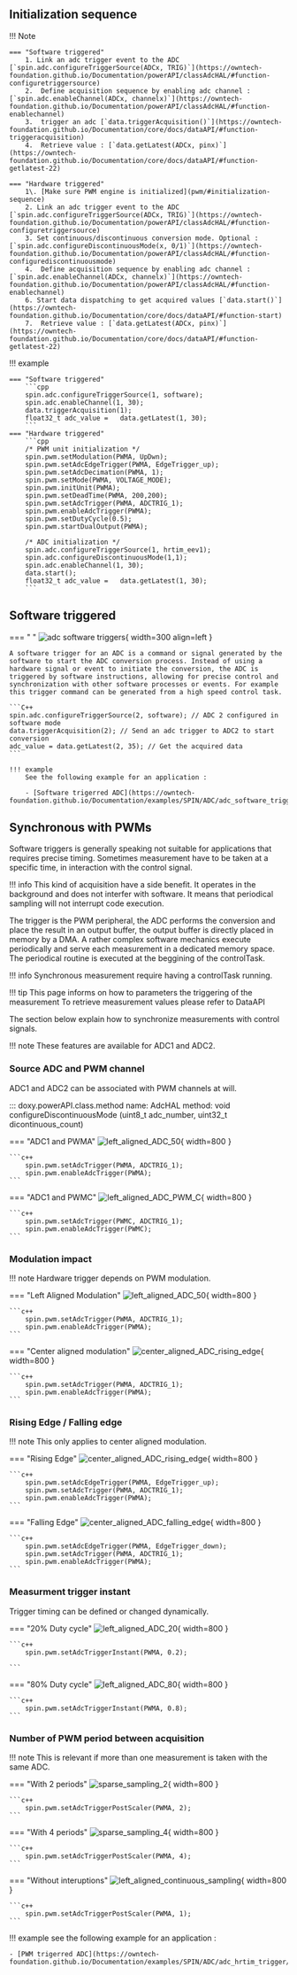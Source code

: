 

## Initialization sequence

!!! Note

    === "Software triggered"
        1. Link an adc trigger event to the ADC [`spin.adc.configureTriggerSource(ADCx, TRIG)`](https://owntech-foundation.github.io/Documentation/powerAPI/classAdcHAL/#function-configuretriggersource)
        2.  Define acquisition sequence by enabling adc channel : [`spin.adc.enableChannel(ADCx, channelx)`](https://owntech-foundation.github.io/Documentation/powerAPI/classAdcHAL/#function-enablechannel)
        3.  trigger an adc [`data.triggerAcquisition()`](https://owntech-foundation.github.io/Documentation/core/docs/dataAPI/#function-triggeracquisition)
        4.  Retrieve value : [`data.getLatest(ADCx, pinx)`](https://owntech-foundation.github.io/Documentation/core/docs/dataAPI/#function-getlatest-22)

    === "Hardware triggered"
        1\. [Make sure PWM engine is initialized](pwm/#initialization-sequence)
        2. Link an adc trigger event to the ADC [`spin.adc.configureTriggerSource(ADCx, TRIG)`](https://owntech-foundation.github.io/Documentation/powerAPI/classAdcHAL/#function-configuretriggersource)
        3. Set continuous/discontinuous conversion mode. Optional : [`spin.adc.configureDiscontinuousMode(x, 0/1)`](https://owntech-foundation.github.io/Documentation/powerAPI/classAdcHAL/#function-configurediscontinuousmode)
        4.  Define acquisition sequence by enabling adc channel : [`spin.adc.enableChannel(ADCx, channelx)`](https://owntech-foundation.github.io/Documentation/powerAPI/classAdcHAL/#function-enablechannel)
        6. Start data dispatching to get acquired values [`data.start()`](https://owntech-foundation.github.io/Documentation/core/docs/dataAPI/#function-start)
        7.  Retrieve value : [`data.getLatest(ADCx, pinx)`](https://owntech-foundation.github.io/Documentation/core/docs/dataAPI/#function-getlatest-22)

!!! example

    === "Software triggered"
        ```cpp
        spin.adc.configureTriggerSource(1, software);
        spin.adc.enableChannel(1, 30);
        data.triggerAcquisition(1);
        float32_t adc_value = 	data.getLatest(1, 30);
        ```
    === "Hardware triggered"
        ```cpp
        /* PWM unit initialization */
        spin.pwm.setModulation(PWMA, UpDwn);
        spin.pwm.setAdcEdgeTrigger(PWMA, EdgeTrigger_up);
        spin.pwm.setAdcDecimation(PWMA, 1);
        spin.pwm.setMode(PWMA, VOLTAGE_MODE);
        spin.pwm.initUnit(PWMA);
        spin.pwm.setDeadTime(PWMA, 200,200);
        spin.pwm.setAdcTrigger(PWMA, ADCTRIG_1);
        spin.pwm.enableAdcTrigger(PWMA);
        spin.pwm.setDutyCycle(0.5);
        spin.pwm.startDualOutput(PWMA);

        /* ADC initialization */
        spin.adc.configureTriggerSource(1, hrtim_eev1);
        spin.adc.configureDiscontinuousMode(1,1);
        spin.adc.enableChannel(1, 30);
        data.start();
        float32_t adc_value = 	data.getLatest(1, 30);
        ```


## Software triggered

=== " "
    ![adc software triggers](images/ADC_software_trigger.svg){ width=300 align=left }

    A software trigger for an ADC is a command or signal generated by the software to start the ADC conversion process. Instead of using a hardware signal or event to initiate the conversion, the ADC is triggered by software instructions, allowing for precise control and synchronization with other software processes or events. For example this trigger command can be generated from a high speed control task.

    ```C++
    spin.adc.configureTriggerSource(2, software); // ADC 2 configured in software mode
    data.triggerAcquisition(2); // Send an adc trigger to ADC2 to start conversion
    adc_value = data.getLatest(2, 35); // Get the acquired data
    ```

    !!! example
        See the following example for an application :

        - [Software trigerred ADC](https://owntech-foundation.github.io/Documentation/examples/SPIN/ADC/adc_software_trigger/)

## Synchronous with PWMs

Software triggers is generally speaking not suitable for applications that requires precise timing.
Sometimes measurement have to be taken at a specific time, in interaction with the control signal.

!!! info
    This kind of acquisition have a side benefit. It operates in the background and does not interfer with software.
    It means that periodical sampling will not interrupt code execution.

The trigger is the PWM peripheral, the ADC performs the conversion and place the result in an output buffer, the output buffer is directly placed in memory by a DMA. A rather complex software mechanics execute periodically and serve each measurement in a dedicated memory space. The periodical routine is executed at the beggining of the controlTask.

!!! info
    Synchronous measurement require having a controlTask running.

!!! tip
    This page informs on how to parameters the triggering of the measurement
    To retrieve measurement values please refer to DataAPI

The section below explain how to synchronize measurements with control signals.

!!! note
    These features are available for ADC1 and ADC2.


### Source ADC and PWM channel

ADC1 and ADC2 can be associated with PWM channels at will.

::: doxy.powerAPI.class.method
name: AdcHAL
method: void configureDiscontinuousMode (uint8_t adc_number, uint32_t dicontinuous_count)

=== "ADC1 and PWMA"
    ![left_aligned_ADC_50](images/left_aligned_ADC_50.svg){ width=800 }

    ```c++
        spin.pwm.setAdcTrigger(PWMA, ADCTRIG_1);
        spin.pwm.enableAdcTrigger(PWMA);
    ```

=== "ADC1 and PWMC"
    ![left_aligned_ADC_PWM_C](images/left_aligned_ADC_PWM_C.svg){ width=800 }

    ```c++
        spin.pwm.setAdcTrigger(PWMC, ADCTRIG_1);
        spin.pwm.enableAdcTrigger(PWMC);
    ```

### Modulation impact

!!! note
    Hardware trigger depends on PWM modulation.

=== "Left Aligned Modulation"
    ![left_aligned_ADC_50](images/left_aligned_ADC_50.svg){ width=800 }

    ```c++
        spin.pwm.setAdcTrigger(PWMA, ADCTRIG_1);
        spin.pwm.enableAdcTrigger(PWMA);
    ```

=== "Center aligned modulation"
    ![center_aligned_ADC_rising_edge](images/center_aligned_ADC_rising_edge.svg){ width=800 }

    ```c++
        spin.pwm.setAdcTrigger(PWMA, ADCTRIG_1);
        spin.pwm.enableAdcTrigger(PWMA);
    ```

### Rising Edge / Falling edge

!!! note
    This only applies to center aligned modulation.

=== "Rising Edge"
    ![center_aligned_ADC_rising_edge](images/center_aligned_ADC_rising_edge.svg){ width=800 }

    ```c++
        spin.pwm.setAdcEdgeTrigger(PWMA, EdgeTrigger_up);
        spin.pwm.setAdcTrigger(PWMA, ADCTRIG_1);
        spin.pwm.enableAdcTrigger(PWMA);
    ```

=== "Falling Edge"
    ![center_aligned_ADC_falling_edge](images/center_aligned_ADC_falling_edge.svg){ width=800 }


    ```c++
        spin.pwm.setAdcEdgeTrigger(PWMA, EdgeTrigger_down);
        spin.pwm.setAdcTrigger(PWMA, ADCTRIG_1);
        spin.pwm.enableAdcTrigger(PWMA);
    ```


### Measurment trigger instant

Trigger timing can be defined or changed dynamically.

=== "20% Duty cycle"
    ![left_aligned_ADC_20](images/left_aligned_ADC_20.svg){ width=800 }

    ```c++
        spin.pwm.setAdcTriggerInstant(PWMA, 0.2);

    ```

=== "80% Duty cycle"
    ![left_aligned_ADC_80](images/left_aligned_ADC_80.svg){ width=800 }

    ```c++
        spin.pwm.setAdcTriggerInstant(PWMA, 0.8);
    ```

### Number of PWM period between acquisition

!!! note
    This is relevant if more than one measurement is taken with the same ADC.

=== "With 2 periods"
    ![sparse_sampling_2](images/sparse_sampling_2.svg){ width=800 }

    ```c++
        spin.pwm.setAdcTriggerPostScaler(PWMA, 2);
    ```

=== "With 4 periods"
    ![sparse_sampling_4](images/sparse_sampling_4.svg){ width=800 }

    ```c++
        spin.pwm.setAdcTriggerPostScaler(PWMA, 4);
    ```

=== "Without interuptions"
    ![left_aligned_continuous_sampling](images/left_aligned_continuous_sampling.svg){ width=800 }

    ```c++
        spin.pwm.setAdcTriggerPostScaler(PWMA, 1);
    ```
!!! example
    see the following example for an application :

    - [PWM trigerred ADC](https://owntech-foundation.github.io/Documentation/examples/SPIN/ADC/adc_hrtim_trigger/)
